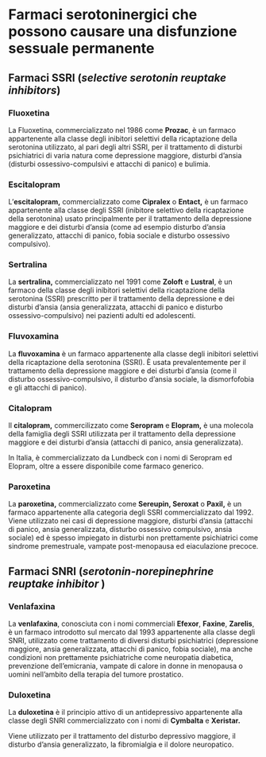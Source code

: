 # Farmaci serotoninergici che possono causare una disfunzione sessuale permanente

## Farmaci SSRI (_selective serotonin reuptake inhibitors_)

### Fluoxetina

La Fluoxetina, commercializzato nel 1986 come **Prozac**, è un farmaco appartenente alla classe degli inibitori selettivi della ricaptazione della serotonina utilizzato, al pari degli altri SSRI, per il trattamento di disturbi psichiatrici di varia natura come depressione maggiore, disturbi d’ansia (disturbi ossessivo-compulsivi e attacchi di panico) e bulimia.

### Escitalopram

L’**escitalopram,** commercializzato come **Cipralex** o **Entact,** è un farmaco appartenente alla classe degli SSRI (inibitore selettivo della ricaptazione della serotonina) usato principalmente per il trattamento della depressione maggiore e dei disturbi d’ansia (come ad esempio disturbo d’ansia generalizzato, attacchi di panico, fobia sociale e disturbo ossessivo compulsivo).

### Sertralina

La **sertralina,** commercializzato nel 1991 come **Zoloft** e **Lustral**, è un farmaco della classe degli inibitori selettivi della ricaptazione della serotonina (SSRI) prescritto per il trattamento della depressione e dei disturbi d’ansia (ansia generalizzata, attacchi di panico e disturbo ossessivo-compulsivo) nei pazienti adulti ed adolescenti.

### Fluvoxamina

La **fluvoxamina** è un farmaco appartenente alla classe degli inibitori selettivi della ricaptazione della serotonina (SSRI). È usata prevalentemente per il trattamento della depressione maggiore e dei disturbi d’ansia (come il disturbo ossessivo-compulsivo, il disturbo d’ansia sociale, la dismorfofobia e gli attacchi di panico).

### Citalopram

Il **citalopram,** commercilizzato come **Seropram** e **Elopram,** è una molecola della famiglia degli SSRI utilizzata per il trattamento della depressione maggiore e dei disturbi d’ansia (attacchi di panico, ansia generalizzata).

In Italia, è commercializzato da Lundbeck con i nomi di Seropram ed Elopram, oltre a essere disponibile come farmaco generico.

### Paroxetina

La **paroxetina,** commercializzato come **Sereupin, Seroxat** o **Paxil,** è un farmaco appartenente alla categoria degli SSRI commercializzato dal 1992. Viene utilizzato nei casi di depressione maggiore, disturbi d’ansia (attacchi di panico, ansia generalizzata, disturbo ossessivo compulsivo, ansia sociale) ed è spesso impiegato in disturbi non prettamente psichiatrici come sindrome premestruale, vampate post-menopausa ed eiaculazione precoce.

## Farmaci SNRI (_serotonin-norepinephrine reuptake inhibitor_ )

### Venlafaxina

La **venlafaxina**, conosciuta con i nomi commerciali **Efexor**, **Faxine**, **Zarelis**, è un farmaco introdotto sul mercato dal 1993 appartenente alla classe degli SNRI, utilizzato come trattamento di diversi disturbi psichiatrici (depressione maggiore, ansia generalizzata, attacchi di panico, fobia sociale), ma anche condizioni non prettamente psichiatriche come neuropatia diabetica, prevenzione dell’emicrania, vampate di calore in donne in menopausa o uomini nell’ambito della terapia del tumore prostatico.

### Duloxetina

La **duloxetina** è il principio attivo di un antidepressivo appartenente alla classe degli SNRI commercializzato con i nomi di **Cymbalta** e **Xeristar.**

Viene utilizzato per il trattamento del disturbo depressivo maggiore, il disturbo d’ansia generalizzato, la fibromialgia e il dolore neuropatico.
